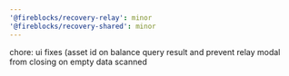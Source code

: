 ```yaml
---
'@fireblocks/recovery-relay': minor
'@fireblocks/recovery-shared': minor
---
```


chore: ui fixes (asset id on balance query result and prevent relay modal from closing on empty data scanned
